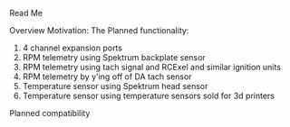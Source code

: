 Read Me

Overview
Motivation:
The
Planned functionality:

1. 4 channel expansion ports
2. RPM telemetry using Spektrum backplate sensor
3. RPM telemetry using tach signal and RCExel and similar ignition units
4. RPM telemetry by y'ing off of DA tach sensor
5. Temperature sensor using Spektrum head sensor
6. Temperature sensor using temperature sensors sold for 3d printers

Planned compatibility
